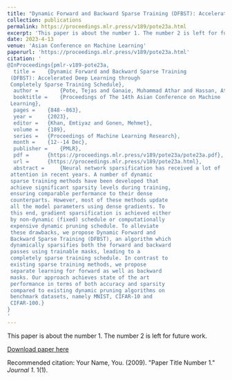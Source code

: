 ```yaml
---
title: "Dynamic Forward and Backward Sparse Training (DFBST): Accelerated Deep Learning through Completely Sparse Training Schedule"
collection: publications
permalink: https://proceedings.mlr.press/v189/pote23a.html
excerpt: 'This paper is about the number 1. The number 2 is left for future work.'
date: 2023-4-13
venue: 'Asian Conference on Machine Learning'
paperurl: 'https://proceedings.mlr.press/v189/pote23a.html'
citation: '
@InProceedings{pmlr-v189-pote23a,
  title = 	 {Dynamic Forward and Backward Sparse Training
 (DFBST): Accelerated Deep Learning through
 Completely Sparse Training Schedule},
  author =       {Pote, Tejas and Ganaie, Muhammad Athar and Hassan, Atif and Khare, Swanand},
  booktitle = 	 {Proceedings of The 14th Asian Conference on Machine
 Learning},
  pages = 	 {848--863},
  year = 	 {2023},
  editor = 	 {Khan, Emtiyaz and Gonen, Mehmet},
  volume = 	 {189},
  series = 	 {Proceedings of Machine Learning Research},
  month = 	 {12--14 Dec},
  publisher =    {PMLR},
  pdf = 	 {https://proceedings.mlr.press/v189/pote23a/pote23a.pdf},
  url = 	 {https://proceedings.mlr.press/v189/pote23a.html},
  abstract = 	 {Neural network sparsification has received a lot of
 attention in recent years. A number of dynamic
 sparse training methods have been developed that
 achieve significant sparsity levels during training,
 ensuring comparable performance to their dense
 counterparts. However, most of these methods update
 all the model parameters using dense gradients. To
 this end, gradient sparsification is achieved either
 by non-dynamic (fixed) schedule or computationally
 expensive dynamic pruning schedule. To alleviate
 these drawbacks, we propose Dynamic Forward and
 Backward Sparse Training (DFBST), an algorithm which
 dynamically sparsifies both the forward and backward
 passes using trainable masks, leading to a
 completely sparse training schedule. In contrast to
 existing sparse training methods, we propose
 separate learning for forward as well as backward
 masks. Our approach achieves state of the art
 performance in terms of both accuracy and sparsity
 compared to existing dynamic pruning algorithms on
 benchmark datasets, namely MNIST, CIFAR-10 and
 CIFAR-100.}
}
'
---
```

This paper is about the number 1. The number 2 is left for future work.

[Download paper here](http://academicpages.github.io/files/paper1.pdf)

Recommended citation: Your Name, You. (2009). "Paper Title Number 1." <i>Journal 1</i>. 1(1).